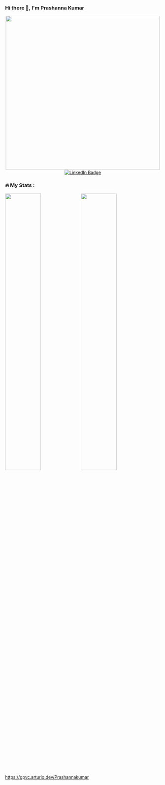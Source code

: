 
### Hi there 👋, I'm Prashanna Kumar

<div id="header" align="center">
  <img src="https://media3.giphy.com/media/SWoSkN6DxTszqIKEqv/giphy.gif?cid=ecf05e470ymvpa1sz3t6qxo66nz03gigsjvo58k6jsevr0ea&ep=v1_gifs_related&rid=giphy.gif&ct=g" width="500"/>
</div>

<div id="badges" align="center">
  <a href="https://linkedin.com/in/prashanna-kumar-455925172">
    <img src="https://img.shields.io/badge/LinkedIn-blue?style=for-the-badge&logo=linkedin&logoColor=white" alt="LinkedIn Badge"/>
  </a>
</div>


### :fire: My Stats :
<p float="left">
    <img align="center" src="https://github-readme-stats.vercel.app/api?username=Prashannakumar&show_icons=true&count_private=true&theme=radical" width="48%"/>
    <img align="center" src="https://github-readme-streak-stats.herokuapp.com?user=Prashannakumar&theme=radical&date_format=M%20j%5B%2C%20Y%5D" width="48%"/>
</p>

https://gpvc.arturio.dev/Prashannakumar

<!--
**Prashannakumar/Prashannakumar** is a ✨ _special_ ✨ repository because its `README.md` (this file) appears on your GitHub profile.

Here are some ideas to get you started:

- 🔭 I’m currently working on ...
- 🌱 I’m currently learning ...
- 👯 I’m looking to collaborate on ...
- 🤔 I’m looking for help with ...
- 💬 Ask me about ...
- 📫 How to reach me: ...
- 😄 Pronouns: ...
- ⚡ Fun fact: ...
-->
